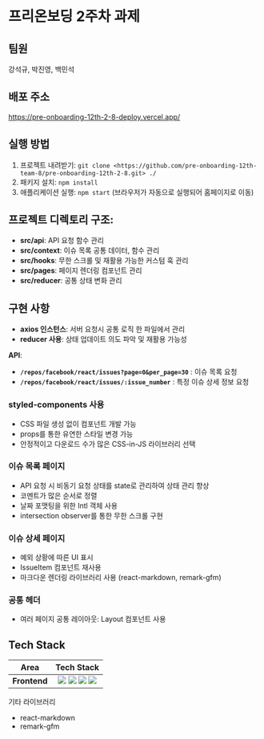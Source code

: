 # 프리온보딩 2주차 과제

## 팀원
강석규, 박진영, 백민석

## 배포 주소
https://pre-onboarding-12th-2-8-deploy.vercel.app/

## 실행 방법
1. 프로젝트 내려받기: `git clone <https://github.com/pre-onboarding-12th-team-8/pre-onboarding-12th-2-8.git> ./`
2. 패키지 설치: `npm install`
3. 애플리케이션 실행: `npm start` (브라우저가 자동으로 실행되어 홈페이지로 이동)

## 프로젝트 디렉토리 구조:
- **src/api**: API 요청 함수 관리
- **src/context**: 이슈 목록 공통 데이터, 함수 관리
- **src/hooks**: 무한 스크롤 및 재활용 가능한 커스텀 훅 관리
- **src/pages**: 페이지 렌더링 컴포넌트 관리
- **src/reducer**: 공통 상태 변화 관리

## 구현 사항
- **axios 인스턴스**: 서버 요청시 공통 로직 한 파일에서 관리
- **reducer 사용**: 상태 업데이트 의도 파악 및 재활용 가능성

**API**:

- **`/repos/facebook/react/issues?page=0&per_page=30`** : 이슈 목록 요청
- **`/repos/facebook/react/issues/:issue_number`** : 특정 이슈 상세 정보 요청

### **styled-components 사용**

- CSS 파일 생성 없이 컴포넌트 개발 가능
- props를 통한 유연한 스타일 변경 가능
- 안정적이고 다운로드 수가 많은 CSS-in-JS 라이브러리 선택

### **이슈 목록 페이지**

- API 요청 시 비동기 요청 상태를 state로 관리하여 상태 관리 향상
- 코멘트가 많은 순서로 정렬
- 날짜 포맷팅을 위한 Intl 객체 사용
- intersection observer를 통한 무한 스크롤 구현

### **이슈 상세 페이지**

- 예외 상황에 따른 UI 표시
- IssueItem 컴포넌트 재사용
- 마크다운 렌더링 라이브러리 사용 (react-markdown, remark-gfm)

### **공통 헤더**

- 여러 페이지 공통 레이아웃: Layout 컴포넌트 사용
 
## Tech Stack

<div>
  
Area| Tech Stack|
:--------:|:------------------------------:|
**Frontend** | <img src="https://img.shields.io/badge/react-61DAFB?style=for-the-badge&logo=react&logoColor=black"> <img src="https://img.shields.io/badge/React Router-CA4245.svg?&style=for-the-badge&logo=reactrouter&logoColor=white"> <img src="https://img.shields.io/badge/Axios-5A29E4.svg?&style=for-the-badge&logo=axios&logoColor=white"> <img src="https://img.shields.io/badge/styledcomponents-DB7093.svg?&style=for-the-badge&logo=styledcomponents&logoColor=white">
</div>

기타 라이브러리
- react-markdown
- remark-gfm
